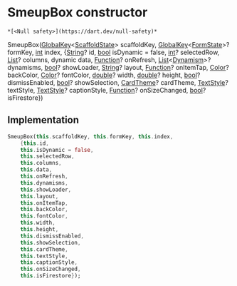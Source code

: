 


# SmeupBox constructor




    *[<Null safety>](https://dart.dev/null-safety)*



SmeupBox([GlobalKey](https://api.flutter.dev/flutter/widgets/GlobalKey-class.html)&lt;[ScaffoldState](https://api.flutter.dev/flutter/material/ScaffoldState-class.html)> scaffoldKey, [GlobalKey](https://api.flutter.dev/flutter/widgets/GlobalKey-class.html)&lt;[FormState](https://api.flutter.dev/flutter/widgets/FormState-class.html)>? formKey, [int](https://api.flutter.dev/flutter/dart-core/int-class.html) index, {[String](https://api.flutter.dev/flutter/dart-core/String-class.html)? id, [bool](https://api.flutter.dev/flutter/dart-core/bool-class.html) isDynamic = false, [int](https://api.flutter.dev/flutter/dart-core/int-class.html)? selectedRow, [List](https://api.flutter.dev/flutter/dart-core/List-class.html)? columns, dynamic data, [Function](https://api.flutter.dev/flutter/dart-core/Function-class.html)? onRefresh, [List](https://api.flutter.dev/flutter/dart-core/List-class.html)&lt;[Dynamism](../../smeup_models_dynamism/Dynamism-class.md)>? dynamisms, [bool](https://api.flutter.dev/flutter/dart-core/bool-class.html)? showLoader, [String](https://api.flutter.dev/flutter/dart-core/String-class.html)? layout, [Function](https://api.flutter.dev/flutter/dart-core/Function-class.html)? onItemTap, [Color](https://api.flutter.dev/flutter/dart-ui/Color-class.html)? backColor, [Color](https://api.flutter.dev/flutter/dart-ui/Color-class.html)? fontColor, [double](https://api.flutter.dev/flutter/dart-core/double-class.html)? width, [double](https://api.flutter.dev/flutter/dart-core/double-class.html)? height, [bool](https://api.flutter.dev/flutter/dart-core/bool-class.html)? dismissEnabled, [bool](https://api.flutter.dev/flutter/dart-core/bool-class.html)? showSelection, [CardTheme](https://api.flutter.dev/flutter/material/CardTheme-class.html)? cardTheme, [TextStyle](https://api.flutter.dev/flutter/painting/TextStyle-class.html)? textStyle, [TextStyle](https://api.flutter.dev/flutter/painting/TextStyle-class.html)? captionStyle, [Function](https://api.flutter.dev/flutter/dart-core/Function-class.html)? onSizeChanged, [bool](https://api.flutter.dev/flutter/dart-core/bool-class.html)? isFirestore})





## Implementation

```dart
SmeupBox(this.scaffoldKey, this.formKey, this.index,
    {this.id,
    this.isDynamic = false,
    this.selectedRow,
    this.columns,
    this.data,
    this.onRefresh,
    this.dynamisms,
    this.showLoader,
    this.layout,
    this.onItemTap,
    this.backColor,
    this.fontColor,
    this.width,
    this.height,
    this.dismissEnabled,
    this.showSelection,
    this.cardTheme,
    this.textStyle,
    this.captionStyle,
    this.onSizeChanged,
    this.isFirestore});
```







